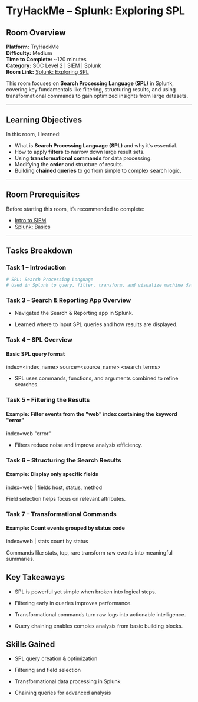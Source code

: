# TryHackMe – Splunk: Exploring SPL

## Room Overview
**Platform:** TryHackMe  
**Difficulty:** Medium  
**Time to Complete:** ~120 minutes  
**Category:** SOC Level 2 | SIEM | Splunk  
**Room Link:** [Splunk: Exploring SPL](https://tryhackme.com/room/splunkexploringspl)  

This room focuses on **Search Processing Language (SPL)** in Splunk, covering key fundamentals like filtering, structuring results, and using transformational commands to gain optimized insights from large datasets.

---

## Learning Objectives
In this room, I learned:
- What is **Search Processing Language (SPL)** and why it’s essential.
- How to apply **filters** to narrow down large result sets.
- Using **transformational commands** for data processing.
- Modifying the **order** and structure of results.
- Building **chained queries** to go from simple to complex search logic.

---

## Room Prerequisites
Before starting this room, it’s recommended to complete:
- [Intro to SIEM](https://tryhackme.com/room/introtosiem)
- [Splunk: Basics](https://tryhackme.com/room/splunkbasics)

---

## Tasks Breakdown

### Task 1 – Introduction
```bash
# SPL: Search Processing Language
# Used in Splunk to query, filter, transform, and visualize machine data.
```
### Task 3 – Search & Reporting App Overview

- Navigated the Search & Reporting app in Splunk.

- Learned where to input SPL queries and how results are displayed.

### Task 4 – SPL Overview
#### Basic SPL query format
index=<index_name> source=<source_name> <search_terms>

- SPL uses commands, functions, and arguments combined to refine searches.

### Task 5 – Filtering the Results
#### Example: Filter events from the "web" index containing the keyword "error"
index=web "error"

- Filters reduce noise and improve analysis efficiency.

### Task 6 – Structuring the Search Results
#### Example: Display only specific fields
index=web | fields host, status, method

Field selection helps focus on relevant attributes.

### Task 7 – Transformational Commands
#### Example: Count events grouped by status code
index=web | stats count by status

Commands like stats, top, rare transform raw events into meaningful summaries.

## Key Takeaways

- SPL is powerful yet simple when broken into logical steps.

- Filtering early in queries improves performance.

- Transformational commands turn raw logs into actionable intelligence.

- Query chaining enables complex analysis from basic building blocks.

## Skills Gained

- SPL query creation & optimization

- Filtering and field selection

- Transformational data processing in Splunk

- Chaining queries for advanced analysis
